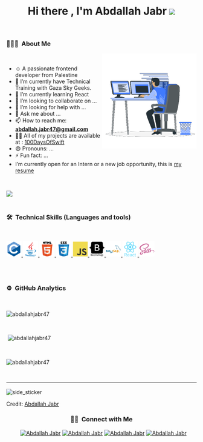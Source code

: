 <h1 align="center"><b>Hi there , I'm Abdallah Jabr </b><img src="https://media.giphy.com/media/hvRJCLFzcasrR4ia7z/giphy.gif" width="35"></h1>


<br>

### 👨🏻‍💻 &nbsp;About Me
<picture><img align="right" src="https://github.com/0xAbdulKhalid/0xAbdulKhalid/raw/main/assets/mdImages/Right_Side.gif" width = 250px></picture>

<br>

- :relaxed: A passionate frontend developer from Palestine
- 🔭 I’m currently have Technical Training with Gaza Sky Geeks.
- 🌱 I’m currently learning React
- 👯 I’m looking to collaborate on ...
- 🤔 I’m looking for help with ...
- 💬 Ask me about ...
- 📫 How to reach me: **abdallah.jabr47@gmail.com**
- 👨‍💻 All of my projects are available at : <a href="https://github.com/100rabhcsmc/100DaysOfSwift" target="blank">100DaysOfSwift</a>
- 😄 Pronouns: ...
- ⚡ Fun fact: ...
- I’m currently open for an Intern or a new job opportunity, this is [my resume](https://drive.google.com/file/d/1AdO39G_D4QrqjAnBoVvjhif7l2rUNyl_/view?usp=share_link)

<br>


<img src="https://user-images.githubusercontent.com/73097560/115834477-dbab4500-a447-11eb-908a-139a6edaec5c.gif"><br><br>

### 🛠 &nbsp;Technical Skills (Languages and tools)

<br>

<p align="left"> 
  <a href="https://www.cprogramming.com/" target="_blank" rel="noreferrer"> 
    <img src="https://raw.githubusercontent.com/devicons/devicon/master/icons/c/c-original.svg" alt="c" width="40" height="40" /> </a> 
  <a href="https://www.java.com" target="_blank" rel="noreferrer"> 
    <img src="https://raw.githubusercontent.com/devicons/devicon/master/icons/java/java-original.svg" alt="java" width="40" height="40" /> </a> 
  <a href="https://www.w3.org/html/" target="_blank" rel="noreferrer"> 
    <img src="https://raw.githubusercontent.com/devicons/devicon/master/icons/html5/html5-original-wordmark.svg" alt="html5" width="40" height="40" /> </a> 
  <a href="https://www.w3schools.com/css/" target="_blank" rel="noreferrer"> 
    <img src="https://raw.githubusercontent.com/devicons/devicon/master/icons/css3/css3-original-wordmark.svg" alt="css3" width="40" height="40" /> </a>     
  <a href="https://developer.mozilla.org/en-US/docs/Web/JavaScript" target="_blank" rel="noreferrer"> 
    <img src="https://raw.githubusercontent.com/devicons/devicon/master/icons/javascript/javascript-original.svg" alt="javascript" width="40" height="40" /> </a> 
  <a href="https://getbootstrap.com" target="_blank" rel="noreferrer"> 
    <img src="https://raw.githubusercontent.com/devicons/devicon/master/icons/bootstrap/bootstrap-plain-wordmark.svg" alt="bootstrap" width="40" height="40" /> </a> 
  <a href="https://www.mysql.com/" target="_blank" rel="noreferrer"> 
    <img src="https://raw.githubusercontent.com/devicons/devicon/master/icons/mysql/mysql-original-wordmark.svg" alt="mysql" width="40" height="40" /> </a>
  <a href="https://reactjs.org/" target="_blank" rel="noreferrer"> 
    <img src="https://raw.githubusercontent.com/devicons/devicon/master/icons/react/react-original-wordmark.svg" alt="react" width="40" height="40" /> </a> 
  <a href="https://sass-lang.com" target="_blank" rel="noreferrer"> 
    <img src="https://raw.githubusercontent.com/devicons/devicon/master/icons/sass/sass-original.svg" alt="sass" width="40"height="40" /> </a> 
</p>


<br>
<br>


### ⚙️ &nbsp;GitHub Analytics
<br>

<p><img align="center" src="https://github-readme-stats.vercel.app/api/top-langs?username=abdallahjabr47&show_icons=true&locale=en&bg_color=0d1117&text_color=ffffff&layout=compact" alt="abdallahjabr47" bg_color=#808080/></p>
<br>

<p>&nbsp;<img align="center" src="https://github-readme-stats.vercel.app/api?username=abdallahjabr47&show_icons=true&locale=en&bg_color=0d1117&text_color=ffffff&repo=convoychat"alt="abdallahjabr47" /></p>
<br>

<p><img align="center" src="https://github-readme-streak-stats.herokuapp.com/?user=abdallahjabr47&theme=dark&background=0d1117&date_format=M%20j%5B%2C%20Y%5D" alt="abdallahjabr47" /></p>
<br>


---

<img align="center" width=200px height=200px alt="side_sticker" src="https://media.giphy.com/media/TEnXkcsHrP4YedChhA/giphy.gif" />

Credit: [Abdallah Jabr](https://github.com/abdallahjabr47)

<h3 align="center"> 🤝🏻 &nbsp;Connect with Me</h3>
<p align="center">
<div align="center"  class="icons-social" style="margin-left: 10px;">
  <a href="https://www.linkedin.com/in/adam-pithewan/" target="blank"><img align="center"
      src="https://raw.githubusercontent.com/rahuldkjain/github-profile-readme-generator/master/src/images/icons/Social/linked-in-alt.svg"
        alt="Abdallah Jabr" height="30" width="40" /></a>
  <a href="https://fb.com/adam pithen wala" target="blank"><img align="center"
      src="https://raw.githubusercontent.com/rahuldkjain/github-profile-readme-generator/master/src/images/icons/Social/facebook.svg"
      alt="Abdallah Jabr" height="30" width="40" /></a>
  <a href="https://instagram.com/_._.adam._" target="blank"><img align="center"
      src="https://raw.githubusercontent.com/rahuldkjain/github-profile-readme-generator/master/src/images/icons/Social/instagram.svg"
       alt="Abdallah Jabr" height="30" width="40" /></a>
 <a href="https://twitter.com/adam_pithenwala" target="blank"><img align="center"
      src="https://raw.githubusercontent.com/rahuldkjain/github-profile-readme-generator/master/src/images/icons/Social/twitter.svg"
        alt="Abdallah Jabr" height="30" width="40" /></a>
</div>

</p>
